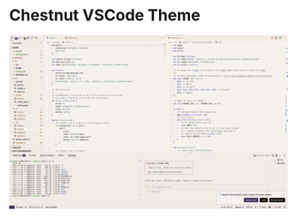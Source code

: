 <!-- <p align="center">
  <img src="static/logo/logo.png" width=100/>
</p> -->

# Chestnut VSCode Theme

![Screenshot](static/screenshot.png)

